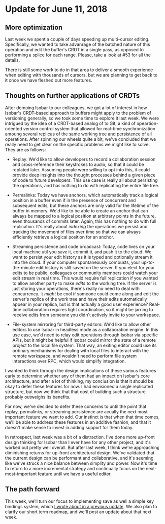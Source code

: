 # Update for June 11, 2018

## More optimization

Last week we spent a couple of days speeding up multi-cursor editing. Specifically, we wanted to take advanrage of the batched nature of this operation and edit the buffer's CRDT in a single pass, as opposed to performing a splice for each range. Please, take a look at [#53](https://github.com/siberianmh/isobar/pull/53) for all the details.

There is still some work to do in that area to deliver a smooth experience when editing with thousands of cursors, but we are planning to get back to it once we have fleshed out more features.

## Thoughts on further applications of CRDTs

After demoing Isobar to our colleagues, we got a lot of interest in how Isobar's CRDT-based approach to buffers might apply to the problem of versioning generally, so we took some time to explore it last week. We were intrigued by the idea of a CRDT-based analog of to Git, a kind of opeartion-oriented version control system that allowed for real-time synchronization amoung several replicas of the same working tree and persistence of all operations. After spinning our wheels quite a bit, we've concluded that we really need to get clear on the specific problems we might like to solve. They are as follows:

* Replay: We'd like to allow developers to record a collaboration session and cross-reference their keystrokes to audio, so that it could be replated later. Assuming people were willing to opt into this, it could provide deep insights into the thought processes behind a given piece of code to future developers. This use case is really all about persisting the operations, and has nothing to do with replicating the entire file tree.

* Permalinks: Today we have anchors, which automatically track a logical position in a buffer even if in the presence of concurrent and subsequent edits, but these anchors are only valid for the lifetime of the buffer in memory. We'd like to be able to create an anchor that can always be mapped to a logical position at arbitrary points in the future, even thousands of commits later. Again, this has nothing to do with full replication. It's really about *indexing* the operations we persist and tracking the movement of files over time so that we can always efficiently retrieve a logical position for an anchor.

* Streaming persistence and code broadcast: Today, code lives on your local machine util you save it, commit it, and push it to the cloud. We want to persist your edit history as it is typed and optionally stream it into the cloud. If your computer spontaneously combusts, your up-to-the-minute edit history is still saved on the server. If you elect for your edits to be public, colleagues or community members could watch your edit stream in real time. This would require full replication if you wanted to allow another party to make *edits* to the working tree. If the server is just storing your operations, there's really no need to deal with concurrency. It *might* be cool if someone could come along and edit the server's replica of the work tree and have their edits automatically appear in your replica, but is that actually a good user experience? Real-time collaboration requires tight coordination, so it might be jarring to receive edits from someone you didn't actively invite to your workspace.

* File-system mirroring for third-party editors: We'd like to allow other editors to use Isobar in headless mode as a collaboration engine. In this use case, we'd need to relay edit operations through Isobar via specific APIs, but it might be helpful if Isobar could mirror the state of a remote project to the local file system. That way, an exiting editor could use its ordinary mechanisms for dealing with local files to interact with the remote workspace, and wouldn't need to perform file system interactions over RPC, which would simplify integration.

I wanted to think through the design implications of these various features early to determine whether any of them had an impact on Isobar's core architecture, and after a lot of thinking, my conclusion is that it should be okay to defer these features for now. I had envisioned a single replicated structure, but now we think that that cost of building such a structure probably outweighs its benefits.

For now, we've decided to defer these concerns to until the point that replay, permalinks, or streaming persistence are acually the next most important feature we want to add. Our instinct is that when that time comes, we'll be able to address these features in an additive fashion, and that it doesn't make sense to invest in adding support for them today.

In retrospect, last week was a bit of a distraction. I've done more up-front design thinking for Isobar than I ever have for any other project, and it's worked out pretty well overall. But after last week, I think we're approaching diminishing returns for up-front architectural design. We've validated that the current design can be performant and collaborative, and it's seeming like we've struck a nice balance between simplity and power. Now it's time to return to a more incremental strategy and continually focus on the next-most-important feature until we have a useful editor.

## The path forward

This week, we'll turn our focus to implementing save as well a simple key bindings system, which [I wrote about in a previous update](2018_04_22.md#thogth-on-keybindings-and-actions). We also plan to clarify our short term roadmap, and we'll post an update about that next week.
